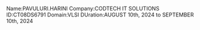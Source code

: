 Name:PAVULURI.HARINI
Company:CODTECH IT SOLUTIONS
ID:CT08DS6791
Domain:VLSI
DUration:AUGUST 10th, 2024 to SEPTEMBER 10th, 2024
